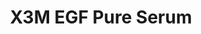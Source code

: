 ---
title: X3M EGF Pure Serum
description:
image: /images/produkter/image4.jpg
shop_link: 'https://www.beauty-bar.se/partner/pipers-hudvard/?add-to-cart=1585'
info_link: 'https://www.beauty-bar.se/produkt/x3m-egf-pure-serum50ml/'
pris: '495:-'
category: Serum&sol;Kräm
---